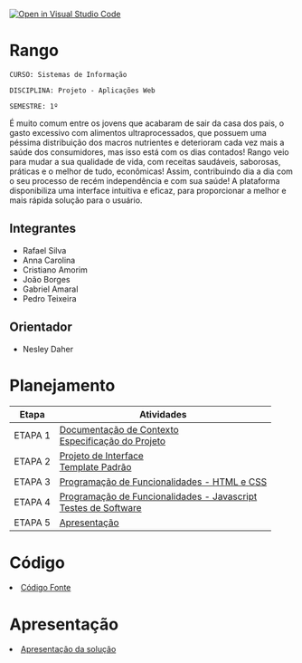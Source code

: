 [![Open in Visual Studio Code](https://classroom.github.com/assets/open-in-vscode-718a45dd9cf7e7f842a935f5ebbe5719a5e09af4491e668f4dbf3b35d5cca122.svg)](https://classroom.github.com/online_ide?assignment_repo_id=12195785&assignment_repo_type=AssignmentRepo)
# Rango

`CURSO: Sistemas de Informação`

`DISCIPLINA: Projeto - Aplicações Web`

`SEMESTRE: 1º`

É muito comum entre os jovens que acabaram de sair da casa dos pais, o gasto excessivo com alimentos ultraprocessados, que possuem uma péssima distribuição dos macros nutrientes e deterioram cada vez mais a saúde dos consumidores, mas isso está com os dias contados! Rango veio para mudar a sua qualidade de vida, com receitas saudáveis, saborosas, práticas e o melhor de tudo, econômicas! Assim, contribuindo dia a dia com o seu processo de recém independência e com sua saúde! A plataforma disponibiliza uma interface intuitiva e eficaz, para proporcionar a melhor e mais rápida solução para o usuário.

## Integrantes

* Rafael Silva
* Anna Carolina
* Cristiano Amorim
* João Borges
* Gabriel Amaral
* Pedro Teixeira

## Orientador

* Nesley Daher

# Planejamento

| Etapa         | Atividades |
|  :----:   | ----------- |
| ETAPA 1         |[Documentação de Contexto](docs/context.md) <br> [Especificação do Projeto](docs/especification.md) |
| ETAPA 2         |[Projeto de Interface](docs/interface.md) <br> [Template Padrão](docs/template.md) |
| ETAPA 3         |[Programação de Funcionalidades - HTML e CSS](docs/development.md) |
| ETAPA 4        |[Programação de Funcionalidades - Javascript](docs/development.md) <br> [Testes de Software ](docs/tests.md) |
| ETAPA 5         | [Apresentação](presentation/README.md) |

# Código

<li><a href="src/README.md"> Código Fonte</a></li>

# Apresentação

<li><a href="presentation/README.md"> Apresentação da solução</a></li>
